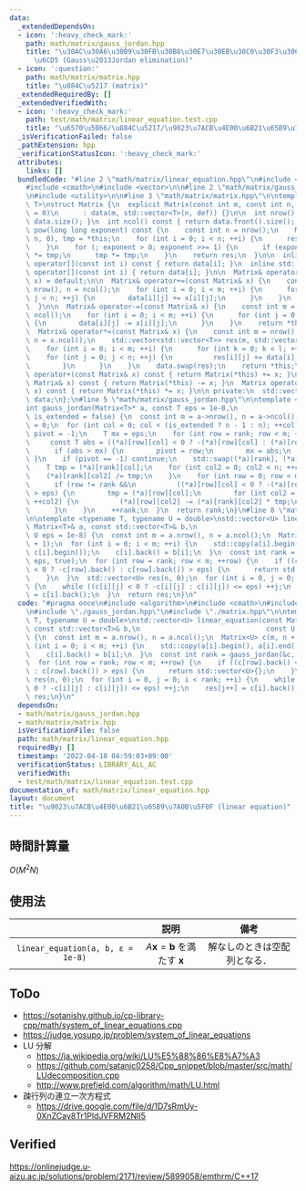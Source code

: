 ```yaml
---
data:
  _extendedDependsOn:
  - icon: ':heavy_check_mark:'
    path: math/matrix/gauss_jordan.hpp
    title: "\u30AC\u30A6\u30B9\u30FB\u30B8\u30E7\u30EB\u30C0\u30F3\u306E\u6D88\u53BB\
      \u6CD5 (Gauss\u2013Jordan elimination)"
  - icon: ':question:'
    path: math/matrix/matrix.hpp
    title: "\u884C\u5217 (matrix)"
  _extendedRequiredBy: []
  _extendedVerifiedWith:
  - icon: ':heavy_check_mark:'
    path: test/math/matrix/linear_equation.test.cpp
    title: "\u6570\u5B66/\u884C\u5217/\u9023\u7ACB\u4E00\u6B21\u65B9\u7A0B\u5F0F"
  _isVerificationFailed: false
  _pathExtension: hpp
  _verificationStatusIcon: ':heavy_check_mark:'
  attributes:
    links: []
  bundledCode: "#line 2 \"math/matrix/linear_equation.hpp\"\n#include <algorithm>\n\
    #include <cmath>\n#include <vector>\n\n#line 2 \"math/matrix/gauss_jordan.hpp\"\
    \n#include <utility>\n\n#line 3 \"math/matrix/matrix.hpp\"\n\ntemplate <typename\
    \ T>\nstruct Matrix {\n  explicit Matrix(const int m, const int n, const T def\
    \ = 0)\n      : data(m, std::vector<T>(n, def)) {}\n\n  int nrow() const { return\
    \ data.size(); }\n  int ncol() const { return data.front().size(); }\n\n  Matrix\
    \ pow(long long exponent) const {\n    const int n = nrow();\n    Matrix<T> res(n,\
    \ n, 0), tmp = *this;\n    for (int i = 0; i < n; ++i) {\n      res[i][i] = 1;\n\
    \    }\n    for (; exponent > 0; exponent >>= 1) {\n      if (exponent & 1) res\
    \ *= tmp;\n      tmp *= tmp;\n    }\n    return res;\n  }\n\n  inline const std::vector<T>&\
    \ operator[](const int i) const { return data[i]; }\n  inline std::vector<T>&\
    \ operator[](const int i) { return data[i]; }\n\n  Matrix& operator=(const Matrix&\
    \ x) = default;\n\n  Matrix& operator+=(const Matrix& x) {\n    const int m =\
    \ nrow(), n = ncol();\n    for (int i = 0; i < m; ++i) {\n      for (int j = 0;\
    \ j < n; ++j) {\n        data[i][j] += x[i][j];\n      }\n    }\n    return *this;\n\
    \  }\n\n  Matrix& operator-=(const Matrix& x) {\n    const int m = nrow(), n =\
    \ ncol();\n    for (int i = 0; i < m; ++i) {\n      for (int j = 0; j < n; ++j)\
    \ {\n        data[i][j] -= x[i][j];\n      }\n    }\n    return *this;\n  }\n\n\
    \  Matrix& operator*=(const Matrix& x) {\n    const int m = nrow(), l = ncol(),\
    \ n = x.ncol();\n    std::vector<std::vector<T>> res(m, std::vector<T>(n, 0));\n\
    \    for (int i = 0; i < m; ++i) {\n      for (int k = 0; k < l; ++k) {\n    \
    \    for (int j = 0; j < n; ++j) {\n          res[i][j] += data[i][k] * x[k][j];\n\
    \        }\n      }\n    }\n    data.swap(res);\n    return *this;\n  }\n\n  Matrix\
    \ operator+(const Matrix& x) const { return Matrix(*this) += x; }\n  Matrix operator-(const\
    \ Matrix& x) const { return Matrix(*this) -= x; }\n  Matrix operator*(const Matrix&\
    \ x) const { return Matrix(*this) *= x; }\n\n private:\n  std::vector<std::vector<T>>\
    \ data;\n};\n#line 5 \"math/matrix/gauss_jordan.hpp\"\n\ntemplate <typename T>\n\
    int gauss_jordan(Matrix<T>* a, const T eps = 1e-8,\n                 const bool\
    \ is_extended = false) {\n  const int m = a->nrow(), n = a->ncol();\n  int rank\
    \ = 0;\n  for (int col = 0; col < (is_extended ? n - 1 : n); ++col) {\n    int\
    \ pivot = -1;\n    T mx = eps;\n    for (int row = rank; row < m; ++row) {\n \
    \     const T abs = ((*a)[row][col] < 0 ? -(*a)[row][col] : (*a)[row][col]);\n\
    \      if (abs > mx) {\n        pivot = row;\n        mx = abs;\n      }\n   \
    \ }\n    if (pivot == -1) continue;\n    std::swap((*a)[rank], (*a)[pivot]);\n\
    \    T tmp = (*a)[rank][col];\n    for (int col2 = 0; col2 < n; ++col2) {\n  \
    \    (*a)[rank][col2] /= tmp;\n    }\n    for (int row = 0; row < m; ++row) {\n\
    \      if (row != rank &&\n          ((*a)[row][col] < 0 ? -(*a)[row][col] : (*a)[row][col])\
    \ > eps) {\n        tmp = (*a)[row][col];\n        for (int col2 = 0; col2 < n;\
    \ ++col2) {\n          (*a)[row][col2] -= (*a)[rank][col2] * tmp;\n        }\n\
    \      }\n    }\n    ++rank;\n  }\n  return rank;\n}\n#line 8 \"math/matrix/linear_equation.hpp\"\
    \n\ntemplate <typename T, typename U = double>\nstd::vector<U> linear_equation(const\
    \ Matrix<T>& a, const std::vector<T>& b,\n                               const\
    \ U eps = 1e-8) {\n  const int m = a.nrow(), n = a.ncol();\n  Matrix<U> c(m, n\
    \ + 1);\n  for (int i = 0; i < m; ++i) {\n    std::copy(a[i].begin(), a[i].end(),\
    \ c[i].begin());\n    c[i].back() = b[i];\n  }\n  const int rank = gauss_jordan(&c,\
    \ eps, true);\n  for (int row = rank; row < m; ++row) {\n    if ((c[row].back()\
    \ < 0 ? -c[row].back() : c[row].back()) > eps) {\n      return std::vector<U>{};\n\
    \    }\n  }\n  std::vector<U> res(n, 0);\n  for (int i = 0, j = 0; i < rank; ++i)\
    \ {\n    while ((c[i][j] < 0 ? -c[i][j] : c[i][j]) <= eps) ++j;\n    res[j++]\
    \ = c[i].back();\n  }\n  return res;\n}\n"
  code: "#pragma once\n#include <algorithm>\n#include <cmath>\n#include <vector>\n\
    \n#include \"./gauss_jordan.hpp\"\n#include \"./matrix.hpp\"\n\ntemplate <typename\
    \ T, typename U = double>\nstd::vector<U> linear_equation(const Matrix<T>& a,\
    \ const std::vector<T>& b,\n                               const U eps = 1e-8)\
    \ {\n  const int m = a.nrow(), n = a.ncol();\n  Matrix<U> c(m, n + 1);\n  for\
    \ (int i = 0; i < m; ++i) {\n    std::copy(a[i].begin(), a[i].end(), c[i].begin());\n\
    \    c[i].back() = b[i];\n  }\n  const int rank = gauss_jordan(&c, eps, true);\n\
    \  for (int row = rank; row < m; ++row) {\n    if ((c[row].back() < 0 ? -c[row].back()\
    \ : c[row].back()) > eps) {\n      return std::vector<U>{};\n    }\n  }\n  std::vector<U>\
    \ res(n, 0);\n  for (int i = 0, j = 0; i < rank; ++i) {\n    while ((c[i][j] <\
    \ 0 ? -c[i][j] : c[i][j]) <= eps) ++j;\n    res[j++] = c[i].back();\n  }\n  return\
    \ res;\n}\n"
  dependsOn:
  - math/matrix/gauss_jordan.hpp
  - math/matrix/matrix.hpp
  isVerificationFile: false
  path: math/matrix/linear_equation.hpp
  requiredBy: []
  timestamp: '2022-04-18 04:59:03+09:00'
  verificationStatus: LIBRARY_ALL_AC
  verifiedWith:
  - test/math/matrix/linear_equation.test.cpp
documentation_of: math/matrix/linear_equation.hpp
layout: document
title: "\u9023\u7ACB\u4E00\u6B21\u65B9\u7A0B\u5F0F (linear equation)"
---
```



## 時間計算量

$O(M^2 N)$


## 使用法

||説明|備考|
|:--:|:--:|:--:|
|`linear_equation(a, b, ε = 1e-8)`|$A \boldsymbol{x} = \boldsymbol{b}$ を満たす $\boldsymbol{x}$|解なしのときは空配列となる．|


## ToDo

- https://sotanishy.github.io/cp-library-cpp/math/system_of_linear_equations.cpp
- https://judge.yosupo.jp/problem/system_of_linear_equations
- LU 分解
  - https://ja.wikipedia.org/wiki/LU%E5%88%86%E8%A7%A3
  - https://github.com/satanic0258/Cpp_snippet/blob/master/src/math/LUdecomposition.cpp
  - http://www.prefield.com/algorithm/math/LU.html
- 疎行列の連立一次方程式
  - https://drive.google.com/file/d/1D7sRmUy-0XnZCay8Tr1PldJVFRM2NII5


## Verified

https://onlinejudge.u-aizu.ac.jp/solutions/problem/2171/review/5899058/emthrm/C++17
